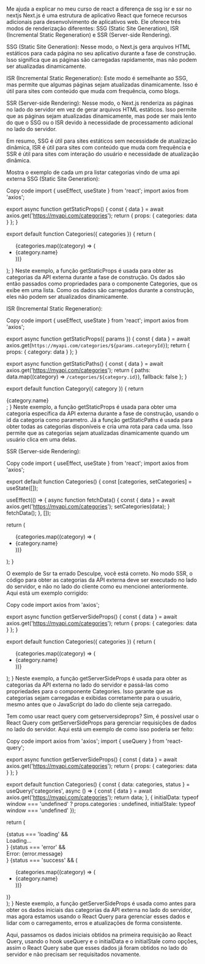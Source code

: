 Me ajuda a explicar no meu curso de react a diferença de ssg isr e ssr no nextjs
Next.js é uma estrutura de aplicativo React que fornece recursos adicionais para desenvolvimento de aplicativos web. Ele oferece três modos de renderização diferentes: SSG (Static Site Generation), ISR (Incremental Static Regeneration) e SSR (Server-side Rendering).

SSG (Static Site Generation): Nesse modo, o Next.js gera arquivos HTML estáticos para cada página no seu aplicativo durante a fase de construção. Isso significa que as páginas são carregadas rapidamente, mas não podem ser atualizadas dinamicamente.

ISR (Incremental Static Regeneration): Este modo é semelhante ao SSG, mas permite que algumas páginas sejam atualizadas dinamicamente. Isso é útil para sites com conteúdo que muda com frequência, como blogs.

SSR (Server-side Rendering): Nesse modo, o Next.js renderiza as páginas no lado do servidor em vez de gerar arquivos HTML estáticos. Isso permite que as páginas sejam atualizadas dinamicamente, mas pode ser mais lento do que o SSG ou o ISR devido à necessidade de processamento adicional no lado do servidor.

Em resumo, SSG é útil para sites estáticos sem necessidade de atualização dinâmica, ISR é útil para sites com conteúdo que muda com frequência e SSR é útil para sites com interação do usuário e necessidade de atualização dinâmica.





Mostra o exemplo de cada um pra listar categorias vindo de uma api externa
SSG (Static Site Generation):

Copy code
import { useEffect, useState } from 'react';
import axios from 'axios';

export async function getStaticProps() {
  const { data } = await axios.get('https://myapi.com/categories');
  return { props: { categories: data } };
}

export default function Categories({ categories }) {
  return (
    <ul>
      {categories.map((category) => (
        <li key={category.id}>{category.name}</li>
      ))}
    </ul>
  );
}
Neste exemplo, a função getStaticProps é usada para obter as categorias da API externa durante a fase de construção. Os dados são então passados como propriedades para o componente Categories, que os exibe em uma lista. Como os dados são carregados durante a construção, eles não podem ser atualizados dinamicamente.

ISR (Incremental Static Regeneration):

Copy code
import { useEffect, useState } from 'react';
import axios from 'axios';

export async function getStaticProps({ params }) {
  const { data } = await axios.get(`https://myapi.com/categories/${params.categoryId}`);
  return { props: { category: data } };
}

export async function getStaticPaths() {
  const { data } = await axios.get('https://myapi.com/categories');
  return { paths: data.map((category) => `/categories/${category.id}`), fallback: false };
}

export default function Category({ category }) {
  return <div>{category.name}</div>;
}
Neste exemplo, a função getStaticProps é usada para obter uma categoria específica da API externa durante a fase de construção, usando o id da categoria como parametro. Já a função getStaticPaths é usada para obter todas as categorias disponíveis e cria uma rota para cada uma. Isso permite que as categorias sejam atualizadas dinamicamente quando um usuário clica em uma delas.

SSR (Server-side Rendering):

Copy code
import { useEffect, useState } from 'react';
import axios from 'axios';

export default function Categories() {
  const [categories, setCategories] = useState([]);

  useEffect(() => {
    async function fetchData() {
      const { data } = await axios.get('https://myapi.com/categories');
      setCategories(data);
    }
    fetchData();
  }, []);

  return (
    <ul>
      {categories.map((category) => (
        <li key={category.id}>{category.name}</li>
      ))}
    </ul>
  );
}




O exemplo de Ssr ta errado
Desculpe, você está correto. No modo SSR, o código para obter as categorias da API externa deve ser executado no lado do servidor, e não no lado do cliente como eu mencionei anteriormente. Aqui está um exemplo corrigido:

Copy code
import axios from 'axios';

export async function getServerSideProps() {
  const { data } = await axios.get('https://myapi.com/categories');
  return { props: { categories: data } };
}

export default function Categories({ categories }) {
  return (
    <ul>
      {categories.map((category) => (
        <li key={category.id}>{category.name}</li>
      ))}
    </ul>
  );
}
Neste exemplo, a função getServerSideProps é usada para obter as categorias da API externa no lado do servidor e passá-las como propriedades para o componente Categories. Isso garante que as categorias sejam carregadas e exibidas corretamente para o usuário, mesmo antes que o JavaScript do lado do cliente seja carregado.





Tem como usar react query com getserversideprops?
Sim, é possível usar o React Query com getServerSideProps para gerenciar requisições de dados no lado do servidor. Aqui está um exemplo de como isso poderia ser feito:

Copy code
import axios from 'axios';
import { useQuery } from 'react-query';

export async function getServerSideProps() {
  const { data } = await axios.get('https://myapi.com/categories');
  return { props: { categories: data } };
}

export default function Categories() {
  const { data: categories, status } = useQuery('categories', async () => {
    const { data } = await axios.get('https://myapi.com/categories');
    return data;
  }, {
    initialData: typeof window === 'undefined' ? props.categories : undefined,
    initialStale: typeof window === 'undefined'
  });

  return (
    <div>
      {status === 'loading' && <div>Loading...</div>}
      {status === 'error' && <div>Error: {error.message}</div>}
      {status === 'success' && (
        <ul>
          {categories.map((category) => (
            <li key={category.id}>{category.name}</li>
          ))}
        </ul>
      )}
    </div>
  );
}
Neste exemplo, a função getServerSideProps é usada como antes para obter os dados iniciais das categorias da API externa no lado do servidor, mas agora estamos usando o React Query para gerenciar esses dados e lidar com o carregamento, erros e atualizações de forma consistente.

Aqui, passamos os dados iniciais obtidos na primeira requisição ao React Query, usando o hook useQuery e o initialData e o initialStale como opções, assim o React Query sabe que esses dados já foram obtidos no lado do servidor e não precisam ser requisitados novamente.